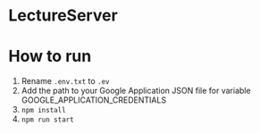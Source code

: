 # LectureServer

# How to run
1. Rename `.env.txt` to `.ev`
2. Add the path to your Google Application JSON file for variable GOOGLE_APPLICATION_CREDENTIALS
3. `npm install`
4. `npm run start`